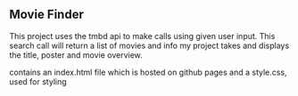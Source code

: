 ## Movie Finder

This project uses the tmbd api to make calls using given user input. This search call will
return a list of movies and info my project takes and displays the title, poster and movie overview.

contains an index.html file which is hosted on github pages and a style.css, used for styling
